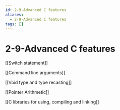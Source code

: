 ```yaml
---
id: 2-9-Advanced C features
aliases:
  - 2-9-Advanced C features
tags: []
---
```


# 2-9-Advanced C features

[[Switch statement]]

[[Command line arguments]]

[[Void type and type recasting]]

[[Pointer Arithmetic]]

[[C libraries for using, compiling and linking]]
